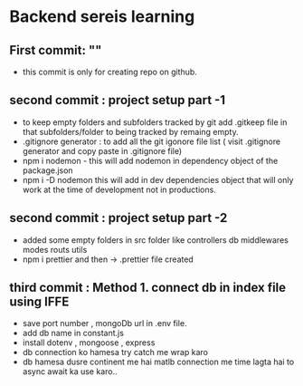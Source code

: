 # Backend sereis learning
## First commit: ""
- this commit is only for creating repo on github.
## second commit : project setup part -1
- to keep empty folders and subfolders tracked by git add .gitkeep file in that subfolders/folder to being tracked by remaing empty.
- .gitignore generator : to  add all the git igonore file list ( visit .gitignore generator and copy paste in .gitignore file)
-  npm i nodemon - this will add nodemon in dependency object of the package.json
- npm i -D nodemon this will add in dev dependencies object that will only work at the time of development not in productions.

## second commit : project setup part -2
- added some empty folders in src folder like controllers db middlewares modes routs utils
- npm i prettier and then -> .prettier file created

## third commit : Method 1. connect db in index file using IFFE 
- save port number , mongoDb url in .env file.
- add db name in constant.js
- install dotenv , mongoose , express
- db connection ko hamesa try catch me wrap karo
- db hamesa dusre continent me hai matlb connection me time    lagta hai to async await ka use karo..



